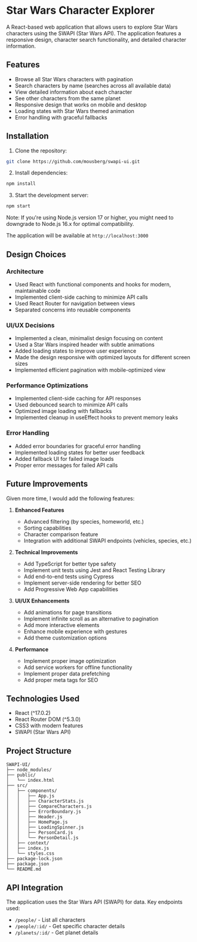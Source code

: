 # Star Wars Character Explorer

A React-based web application that allows users to explore Star Wars characters using the SWAPI (Star Wars API). The application features a responsive design, character search functionality, and detailed character information.

## Features

- Browse all Star Wars characters with pagination
- Search characters by name (searches across all available data)
- View detailed information about each character
- See other characters from the same planet
- Responsive design that works on mobile and desktop
- Loading states with Star Wars themed animation
- Error handling with graceful fallbacks

## Installation

1. Clone the repository:
```bash
git clone https://github.com/mousberg/swapi-ui.git
```

2. Install dependencies:
```bash
npm install
```

3. Start the development server:
```bash
npm start
```

Note: If you're using Node.js version 17 or higher, you might need to downgrade to Node.js 16.x for optimal compatibility.

The application will be available at `http://localhost:3000`

## Design Choices

### Architecture
- Used React with functional components and hooks for modern, maintainable code
- Implemented client-side caching to minimize API calls
- Used React Router for navigation between views
- Separated concerns into reusable components

### UI/UX Decisions
- Implemented a clean, minimalist design focusing on content
- Used a Star Wars inspired header with subtle animations
- Added loading states to improve user experience
- Made the design responsive with optimized layouts for different screen sizes
- Implemented efficient pagination with mobile-optimized view

### Performance Optimizations
- Implemented client-side caching for API responses
- Used debounced search to minimize API calls
- Optimized image loading with fallbacks
- Implemented cleanup in useEffect hooks to prevent memory leaks

### Error Handling
- Added error boundaries for graceful error handling
- Implemented loading states for better user feedback
- Added fallback UI for failed image loads
- Proper error messages for failed API calls

## Future Improvements

Given more time, I would add the following features:

1. **Enhanced Features**
   - Advanced filtering (by species, homeworld, etc.)
   - Sorting capabilities
   - Character comparison feature
   - Integration with additional SWAPI endpoints (vehicles, species, etc.)

2. **Technical Improvements**
   - Add TypeScript for better type safety
   - Implement unit tests using Jest and React Testing Library
   - Add end-to-end tests using Cypress
   - Implement server-side rendering for better SEO
   - Add Progressive Web App capabilities

3. **UI/UX Enhancements**
   - Add animations for page transitions
   - Implement infinite scroll as an alternative to pagination
   - Add more interactive elements
   - Enhance mobile experience with gestures
   - Add theme customization options

4. **Performance**
   - Implement proper image optimization
   - Add service workers for offline functionality
   - Implement proper data prefetching
   - Add proper meta tags for SEO

## Technologies Used

- React (^17.0.2)
- React Router DOM (^5.3.0)
- CSS3 with modern features
- SWAPI (Star Wars API)

## Project Structure

```
SWAPI-UI/
├── node_modules/
├── public/
│   └── index.html
├── src/
│   ├── components/
│   │   ├── App.js
│   │   ├── CharacterStats.js
│   │   ├── CompareCharacters.js
│   │   ├── ErrorBoundary.js
│   │   ├── Header.js
│   │   ├── HomePage.js
│   │   ├── LoadingSpinner.js
│   │   ├── PersonCard.js
│   │   └── PersonDetail.js
│   ├── context/
│   ├── index.js
│   └── styles.css
├── package-lock.json
├── package.json
└── README.md
```

## API Integration

The application uses the Star Wars API (SWAPI) for data. Key endpoints used:

- `/people/` - List all characters
- `/people/:id/` - Get specific character details
- `/planets/:id/` - Get planet details

